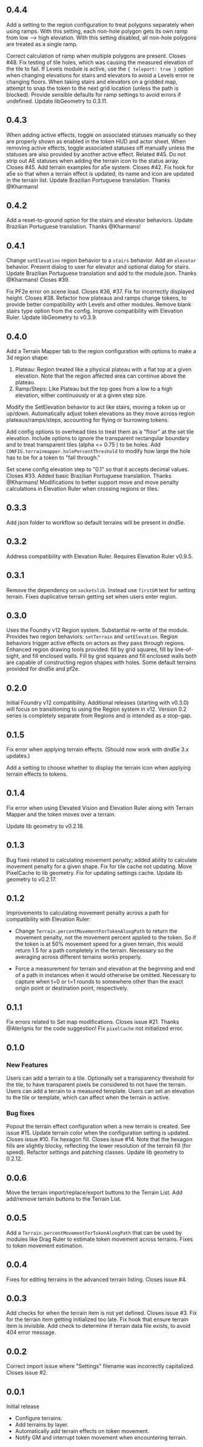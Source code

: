 ## 0.4.4
Add a setting to the region configuration to treat polygons separately when using ramps. With this setting, each non-hole polygon gets its own ramp from low --> high elevation. With this setting disabled, all non-hole polygons are treated as a single ramp.

Correct calculation of ramp when multiple polygons are present. Closes #48.
Fix testing of tile holes, which was causing the measured elevation of the tile to fail.
If Levels module is active, use the `{ teleport: true }` option when changing elevations for stairs and elevators to avoid a Levels error re changing floors.
When taking stairs and elevators on a gridded map, attempt to snap the token to the next grid location (unless the path is blocked).
Provide sensible defaults for ramp settings to avoid errors if undefined.
Update libGeometry to 0.3.11.

## 0.4.3
When adding active effects, toggle on associated statuses manually so they are properly shown as enabled in the token HUD and actor sheet. When removing active effects, toggle associated statuses off manually unless the statuses are also provided by another active effect. Related #45.
Do not strip out AE statuses when adding the terrain icon to the status array. Closes #45.
Add terrain examples for a5e system. Closes #42.
Fix hook for a5e so that when a terrain effect is updated, its name and icon are updated in the terrain list.
Update Brazilian Portuguese translation. Thanks @Kharmans!

## 0.4.2
Add a reset-to-ground option for the stairs and elevator behaviors.
Update Brazilian Portuguese translation. Thanks @Kharmans!

## 0.4.1
Change `setElevation` region behavior to a `stairs` behavior. Add an `elevator` behavior. Present dialog to user for elevator and optional dialog for stairs.
Update Brazilian Portuguese translation and add to the module.json. Thanks @Kharmans! Closes #39.

Fix PF2e error on scene load. Closes #36, #37.
Fix for incorrectly displayed height. Closes #38.
Refactor how plateaus and ramps change tokens, to provide better compatibility with Levels and other modules.
Remove blank stairs type option from the config.
Improve compatibility with Elevation Ruler.
Update libGeometry to v0.3.9.

## 0.4.0
Add a Terrain Mapper tab to the region configuration with options to make a 3d region shape:
1. Plateau: Region treated like a physical plateau with a flat top at a given elevation. Note that the region affected area can continue above the plateau.
2. Ramp/Steps: Like Plateau but the top goes from a low to a high elevation, either continuously or at a given step size.

Modify the SetElevation behavior to act like stairs, moving a token up or up/down.
Automatically adjust token elevations as they move across region plateaus/ramps/steps, accounting for flying or burrowing tokens.

Add config options to overhead tiles to treat them as a "floor" at the set tile elevation. Include options to ignore the transparent rectangular boundary and to treat transparent tiles (alpha <= 0.75 ) to be holes. Add `CONFIG.terrainmapper.holePercentThreshold` to modify how large the hole has to be for a token to "fall through."

Set scene config elevation step to "0.1" so that it accepts decimal values. Closes #33.
Added basic Brazilian Portuguese translation. Thanks @Kharmans!
Modifications to better support move and move penalty calculations in Elevation Ruler when crossing regions or tiles.

## 0.3.3
Add json folder to workflow so default terrains will be present in dnd5e.

## 0.3.2
Address compatibility with Elevation Ruler. Requires Elevation Ruler v0.9.5.

## 0.3.1
Remove the dependency on `socketslib`. Instead use `firstGM` test for setting terrain. Fixes duplicative terrain getting set when users enter region.

## 0.3.0
Uses the Foundry v12 Region system.
Substantial re-write of the module.
Provides two region behaviors: `setTerrain` and `setElevation`. Region behaviors trigger active effects on actors as they pass through regions.
Enhanced region drawing tools provided: fill by grid squares, fill by line-of-sight, and fill enclosed walls. Fill by grid squares and fill enclosed walls both are capable of constructing region shapes with holes.
Some default terrains provided for dnd5e and pf2e.

## 0.2.0
Initial Foundry v12 compatibility.
Additional releases (starting with v0.3.0) will focus on transitioning to using the Region system in v12. Version 0.2 series is completely separate from Regions and is intended as a stop-gap.

## 0.1.5
Fix error when applying terrain effects. (Should now work with dnd5e 3.x updates.)

Add a setting to choose whether to display the terrain icon when applying terrain effects to tokens.

## 0.1.4
Fix error when using Elevated Vision and Elevation Ruler along with Terrain Mapper and the token moves over a terrain.

Update lib geometry to v0.2.18.

## 0.1.3
Bug fixes related to calculating movement penalty; added ability to calculate movement penalty for a given shape.
Fix for tile cache not updating.
Move PixelCache to lib geometry.
Fix for updating settings cache.
Update lib geometry to v0.2.17.

## 0.1.2
Improvements to calculating movement penalty across a path for compatibility with Elevation Ruler:
- Change `Terrain.percentMovementForTokenAlongPath` to return the movement penalty, not the movement percent applied to the token. So if the token is at 50% movement speed for a given terrain, this would return 1.5 for a path completely in the terrain. Necessary so the averaging across different terrains works properly.

- Force a measurement for terrain and elevation at the beginning and end of a path in instances when it would otherwise be omitted. Necessary to capture when t=0 or t=1 rounds to somewhere other than the exact origin point or destination point, respectively.

## 0.1.1
Fix errors related to Set map modifications. Closes issue #21. Thanks @AterIgnis for the code suggestion!
Fix `pixelCache` not initialized error.

## 0.1.0

### New Features
Users can add a terrain to a tile. Optionally set a transparency threshold for the tile, to have transparent pixels be considered to not have the terrain.
Users can add a terrain to a measured template.
Users can set an elevation to the tile or template, which can affect when the terrain is active.

### Bug fixes
Popout the terrain effect configuration when a new terrain is created. See issue #15.
Update terrain color when the configuration setting is updated. Closes issue #10.
Fix hexagon fill. Closes issue #14. Note that the hexagon fills are slightly blocky, reflecting the lower resolution of the terrain fill (for speed).
Refactor settings and patching classes.
Update lib geometry to 0.2.12.

## 0.0.6
Move the terrain import/replace/export buttons to the Terrain List.
Add add/remove terrain buttons to the Terrain List.

## 0.0.5
Add a `Terrain.percentMovementForTokenAlongPath` that can be used by modules like Drag Ruler to estimate token movement across terrains. Fixes to token movement estimation.

## 0.0.4
Fixes for editing terrains in the advanced terrain listing. Closes issue #4.

## 0.0.3
Add checks for when the terrain item is not yet defined. Closes issue #3.
Fix for the terrain item getting initialized too late.
Fix hook that ensure terrain item is invisible.
Add check to determine if terrain data file exists, to avoid 404 error message.

## 0.0.2
Correct import issue where "Settings" filename was incorrectly capitalized. Closes issue #2.

## 0.0.1
Initial release

- Configure terrains.
- Add terrains by layer.
- Automatically add terrain effects on token movement.
- Notify GM and interrupt token movement when encountering terrain.
